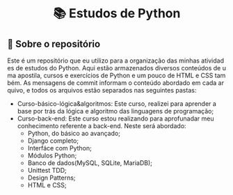 <h1 align="center">
  📚 Estudos de Python
</h1>


## :rocket: Sobre o repositório

Este é um repositório que eu utilizo para a organização das minhas atividades de estudos do Python. Aqui estão armazenados diversos conteúdos de uma apostila, cursos e exercícios de Python e um pouco de HTML e CSS também. As mensagens de commit informam o conteúdo abordado em cada arquivo, e todos os arquivos estão separados nas seguintes pastas:
- Curso-básico-lógica&algoritmos: Este curso, realizei para aprender a base por trás da lógica e algoritmo das linguagens de programação;
- Curso-back-end: Este curso estou realizando para aprofunadar meu conhecimento referente a back-end. Neste será abordado:
  - Python, do básico ao avançado; 
  - Django completo;
  - Interfáce com Python;
  - Módulos Python;
  - Banco de dados(MySQL, SQLite, MariaDB); 
  - Unittest TDD;
  - Design Patterns;  
  - HTML e CSS;

